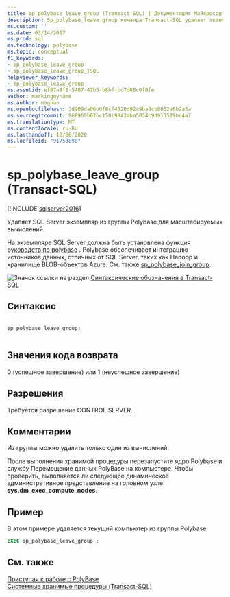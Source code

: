 ```yaml
---
title: sp_polybase_leave_group (Transact-SQL) | Документация Майкрософт
description: Sp_polybase_leave_group команда Transact-SQL удаляет экземпляр SQL Server из группы Polybase для вычисления масштабного масштабирования.
ms.custom: ''
ms.date: 03/14/2017
ms.prod: sql
ms.technology: polybase
ms.topic: conceptual
f1_keywords:
- sp_polybase_leave_group
- sp_polybase_leave_group_TSQL
helpviewer_keywords:
- sp_polybase_leave_group
ms.assetid: ef87a8f1-5407-47b5-b8bf-bd7d08c0f0fe
author: markingmyname
ms.author: maghan
ms.openlocfilehash: 3d909da06b0f8cf4520d92a9ba8cb8652a6b2a5a
ms.sourcegitcommit: 968969b62bc158b9843aba5034c9d913519bc4a7
ms.translationtype: MT
ms.contentlocale: ru-RU
ms.lasthandoff: 10/06/2020
ms.locfileid: "91753898"
---
```

# <a name="sp_polybase_leave_group-transact-sql"></a>sp_polybase_leave_group (Transact-SQL)
[!INCLUDE [sqlserver2016](../../includes/applies-to-version/sqlserver2016.md)]

  Удаляет SQL Server экземпляр из группы Polybase для масштабируемых вычислений. 
 
 На экземпляре SQL Server должна быть установлена функция  [руководств по polybase](../../relational-databases/polybase/polybase-guide.md) .  Polybase обеспечивает интеграцию источников данных, отличных от SQL Server, таких как Hadoop и хранилище BLOB-объектов Azure. См. также [sp_polybase_join_group](../../relational-databases/system-stored-procedures/polybase-stored-procedures-sp-polybase-join-group.md).  
  
 ![Значок ссылки на раздел](../../database-engine/configure-windows/media/topic-link.gif "Значок ссылки на раздел") [Синтаксические обозначения в Transact-SQL](../../t-sql/language-elements/transact-sql-syntax-conventions-transact-sql.md)  
  
## <a name="syntax"></a>Синтаксис  
  
```  
  
sp_polybase_leave_group;  
  
```  
  
## <a name="return-code-values"></a>Значения кода возврата  
 0 (успешное завершение) или 1 (неуспешное завершение)  
  
## <a name="permissions"></a>Разрешения  
 Требуется разрешение CONTROL SERVER.  
  
## <a name="remarks"></a>Комментарии  
 Из группы можно удалить только один из вычислений.  
  
 После выполнения хранимой процедуры перезапустите ядро Polybase и службу Перемещение данных PolyBase на компьютере. Чтобы проверить, выполняется ли следующее динамическое административное представление на головном узле: **sys.dm_exec_compute_nodes**.  
  
## <a name="example"></a>Пример  
 В этом примере удаляется текущий компьютер из группы Polybase.  
  
```sql  
EXEC sp_polybase_leave_group ;  
```  
  
## <a name="see-also"></a>См. также  
 [Приступая к работе с PolyBase](../polybase/polybase-guide.md)   
 [Системные хранимые процедуры (Transact-SQL)](../../relational-databases/system-stored-procedures/system-stored-procedures-transact-sql.md)  
  
